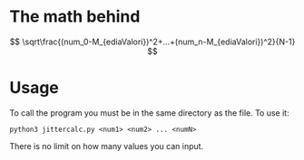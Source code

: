 # The math behind
$$
\sqrt\frac{(num_0-M_{ediaValori})^2+...+(num_n-M_{ediaValori})^2}{N-1}
$$

# Usage
To call the program you must be in the same directory as the file.
To use it:
```
python3 jittercalc.py <num1> <num2> ... <numN>
```
There is no limit on how many values you can input.
